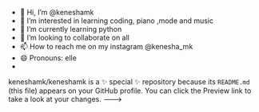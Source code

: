 - 👋 Hi, I’m @keneshamk
- 👀 I’m interested in learning coding, piano ,mode and music
- 🌱 I’m currently learning python
- 💞️ I’m looking to collaborate on all
- 📫 How to reach me on my instagram @kenesha_mk
- 😄 Pronouns: elle
-
keneshamk/keneshamk is a ✨ special ✨ repository because its `README.md` (this file) appears on your GitHub profile.
You can click the Preview link to take a look at your changes.
--->

